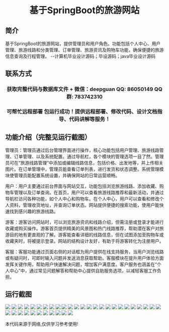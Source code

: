 <p><h1 align="center">基于SpringBoot的旅游网站</h1></p>

## 简介
基于SpringBoot的旅游网站，提供管理员和用户角色。功能包括个人中心、用户管理、旅游线路和分类管理、订单管理、旅游资讯及购物车功能，确保便捷的旅游信息查询及行程管理。    --计算机毕业设计源码；毕设源码；java毕业设计源码


## 联系方式
<p><h3 align="center">获取完整代码与数据库文件 + 微信：deepguan QQ: 86050149 QQ群: 783742310</h3></p>
<p><h3 align="center">可帮忙远程部署 包运行成功！提供远程部署、修改代码、设计文档指导、代码讲解等服务！</h3></p>

## 功能介绍（完整见运行截图）
管理员：管理员通过后台管理界面进行操作，核心功能包括用户管理、旅游线路管理、订单管理、以及系统配置。通过导航栏，各个模块的管理选项一目了然。管理员可在“旅游线路管理”中添加或编辑线路信息，包括价格、出发地等，并上传相关图片。在订单管理中，管理员能查看订单列表，进行发货和状态调整。系统管理模块使管理员能配置系统设置，并确保网站的日常运营顺畅。

用户：用户主要通过前台界面与网站交互，功能包括浏览旅游线路、添加收藏、购物车管理以及订单查询。在首页，用户可以查看旅游线路推荐和最新活动，并通过导航栏访问各种功能，如个人中心和购物车。在个人中心，用户可以查看和修改个人资料，管理收货地址，并查询订单状态。网站提供便捷的搜索功能，使用户能快速找到感兴趣的旅游线路。

游客：游客访问网站时，可以浏览旅游资讯和线路介绍，但需注册或登录才能进行收藏或购买操作。游客首页提供精美的风景图和热门线路推荐，帮助潜在客户对旅游目的地有更直观的了解。游客能查看详细的线路信息，但在试图添加至购物车或收藏夹时，将被提示登录。网站的结构设计友好，有助于将游客转化为注册用户。

客服：客服功能通过页面右侧的对话框为用户提供在线支持服务，当用户浏览线路或有疑问时，可即时输入问题并发送消息获取帮助。客服模块在提升用户体验方面发挥关键作用，帮助用户快速解决问题，增加客户满意度。客户服务也涵盖在“个人中心”中，通过常见问题解答和帮助中心提供自助服务选项，以减轻客服工作负担。


## 运行截图
![](img/001.jpg)
![](img/002.jpg)
![](img/003.jpg)
![](img/004.jpg)
![](img/005.jpg)
![](img/006.jpg)
![](img/007.jpg)
![](img/008.jpg)
![](img/009.jpg)
![](img/010.jpg)
![](img/011.jpg)
![](img/012.jpg)
![](img/013.jpg)
![](img/014.jpg)
![](img/015.jpg)
![](img/016.jpg)
![](img/017.jpg)
![](img/018.jpg)
![](img/019.jpg)
![](img/020.jpg)
![](img/021.jpg)
![](img/022.jpg)
![](img/023.jpg)
![](img/024.jpg)
![](img/025.jpg)
![](img/026.jpg)
![](img/027.jpg)
![](img/028.jpg)
![](img/029.jpg)
![](img/030.jpg)
![](img/031.jpg)
![](img/032.jpg)
![](img/033.jpg)
![](img/034.jpg)
![](img/035.jpg)
![](img/036.jpg)

<p>本代码来源于网络,仅供学习参考使用!</p>
